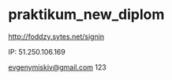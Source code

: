 # praktikum_new_diplom

http://foddzy.sytes.net/signin

IP: 51.250.106.169

evgenymiskiv@gmail.com
123
